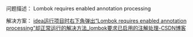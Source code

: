问题描述： Lombok requires enabled annotation processing

解决方案： [idea运行项目时右下角弹出“Lombok requires enabled annotation processing”却正常运行的解决方法_lombok要求已启用的注解处理-CSDN博客](https://blog.csdn.net/qq_45131215/article/details/126512331)